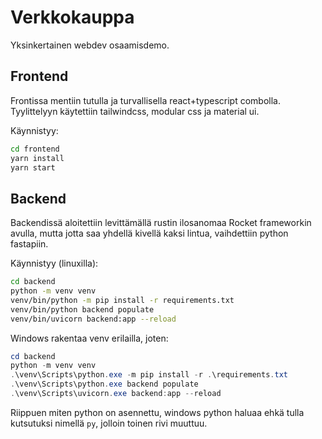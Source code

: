 # Verkkokauppa

Yksinkertainen webdev osaamisdemo.

## Frontend
Frontissa mentiin tutulla ja turvallisella react+typescript combolla. Tyylittelyyn käytettiin tailwindcss, modular css ja material ui.

Käynnistyy:
```sh
cd frontend
yarn install
yarn start
```

## Backend
Backendissä aloitettiin levittämällä rustin ilosanomaa Rocket frameworkin avulla, mutta jotta saa yhdellä kivellä kaksi lintua, vaihdettiin python fastapiin.

Käynnistyy (linuxilla):
```sh
cd backend
python -m venv venv
venv/bin/python -m pip install -r requirements.txt
venv/bin/python backend populate
venv/bin/uvicorn backend:app --reload
```

Windows rakentaa venv erilailla, joten:
```powershell
cd backend
python -m venv venv
.\venv\Scripts\python.exe -m pip install -r .\requirements.txt
.\venv\Scripts\python.exe backend populate
.\venv\Scripts\uvicorn.exe backend:app --reload
```

Riippuen miten python on asennettu, windows python haluaa ehkä tulla kutsutuksi nimellä `py`, jolloin toinen rivi muuttuu.
